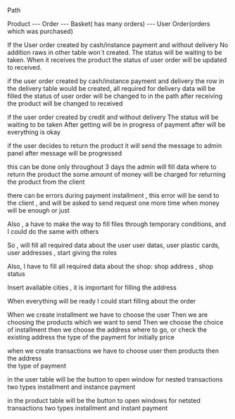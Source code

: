 Path

Product --- Order --- Basket( has many orders) --- User Order(orders which was purchased)

If the User order created by cash/instance payment and without delivery No addition raws in other table won`t created.
The status will be waiting to be taken. When it receives the product the status of user order will be updated to
received.

if the user order created by cash/instance payment and delivery the row in the delivery table would be created, all
required for delivery data will be filled the status of user order will be changed to in the path after receiving the
product will be changed to received

if the user order created by credit and without delivery The status will be waiting to be taken After getting will be in
progress of payment after will be everything is okay

if the user decides to return the product it will send the message to admin panel after message will be progressed

this can be done only throughout 3 days the admin will fill data where to return the product the some amount of money
will be charged for returning the product from the client

there can be errors during payment installment , this error will be send to the client , and will be asked to send
request one more time when money will be enough or just

Also , a have to make the way to fill files through temporary conditions,
and I could do the same with others 

So , will fill all required data about the user user datas, user plastic cards, user addresses , start giving the roles

Also, I have to fill all required data about the shop: shop address , shop status

Insert available cities , it is important for filling the address

When everything will be ready I could start filling about the order

When we create installment we have to choose the user
Then we are choosing the products which we want to send
Then we choose the choice of installment
then we choose the address where to go, or check the existing address 
the type of the payment for initially price 

when we create transactions we have to choose 
user 
then products
then the address    
the type of payment

in the user table will be the button to open window for nested transactions two types 
installment and instance payment 

in the product table  will be the button to open windows for netsted transactions two types
installment and instant payment
